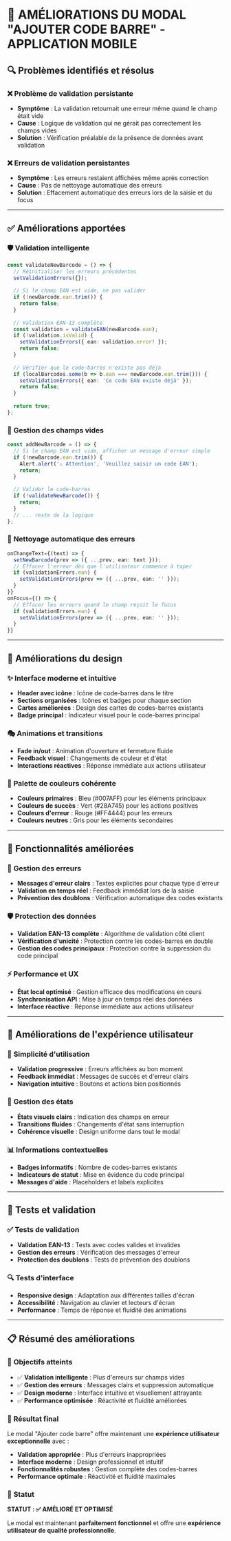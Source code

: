 # 🚀 AMÉLIORATIONS DU MODAL "AJOUTER CODE BARRE" - APPLICATION MOBILE

## 🔍 Problèmes identifiés et résolus

### ❌ **Problème de validation persistante**
- **Symptôme** : La validation retournait une erreur même quand le champ était vide
- **Cause** : Logique de validation qui ne gérait pas correctement les champs vides
- **Solution** : Vérification préalable de la présence de données avant validation

### ❌ **Erreurs de validation persistantes**
- **Symptôme** : Les erreurs restaient affichées même après correction
- **Cause** : Pas de nettoyage automatique des erreurs
- **Solution** : Effacement automatique des erreurs lors de la saisie et du focus

---

## ✅ **Améliorations apportées**

### 🛡️ **Validation intelligente**
```typescript
const validateNewBarcode = () => {
  // Réinitialiser les erreurs précédentes
  setValidationErrors({});
  
  // Si le champ EAN est vide, ne pas valider
  if (!newBarcode.ean.trim()) {
    return false;
  }
  
  // Validation EAN-13 complète
  const validation = validateEAN(newBarcode.ean);
  if (!validation.isValid) {
    setValidationErrors({ ean: validation.error! });
    return false;
  }
  
  // Vérifier que le code-barres n'existe pas déjà
  if (localBarcodes.some(b => b.ean === newBarcode.ean.trim())) {
    setValidationErrors({ ean: 'Ce code EAN existe déjà' });
    return false;
  }
  
  return true;
};
```

### 🎯 **Gestion des champs vides**
```typescript
const addNewBarcode = () => {
  // Si le champ EAN est vide, afficher un message d'erreur simple
  if (!newBarcode.ean.trim()) {
    Alert.alert('⚠️ Attention', 'Veuillez saisir un code EAN');
    return;
  }
  
  // Valider le code-barres
  if (!validateNewBarcode()) {
    return;
  }
  // ... reste de la logique
};
```

### 🔄 **Nettoyage automatique des erreurs**
```typescript
onChangeText={(text) => {
  setNewBarcode(prev => ({ ...prev, ean: text }));
  // Effacer l'erreur dès que l'utilisateur commence à taper
  if (validationErrors.ean) {
    setValidationErrors(prev => ({ ...prev, ean: '' }));
  }
}}
onFocus={() => {
  // Effacer les erreurs quand le champ reçoit le focus
  if (validationErrors.ean) {
    setValidationErrors(prev => ({ ...prev, ean: '' }));
  }
}}
```

---

## 🎨 **Améliorations du design**

### ✨ **Interface moderne et intuitive**
- **Header avec icône** : Icône de code-barres dans le titre
- **Sections organisées** : Icônes et badges pour chaque section
- **Cartes améliorées** : Design des cartes de codes-barres existants
- **Badge principal** : Indicateur visuel pour le code-barres principal

### 🎭 **Animations et transitions**
- **Fade in/out** : Animation d'ouverture et fermeture fluide
- **Feedback visuel** : Changements de couleur et d'état
- **Interactions réactives** : Réponse immédiate aux actions utilisateur

### 🎨 **Palette de couleurs cohérente**
- **Couleurs primaires** : Bleu (#007AFF) pour les éléments principaux
- **Couleurs de succès** : Vert (#28A745) pour les actions positives
- **Couleurs d'erreur** : Rouge (#FF4444) pour les erreurs
- **Couleurs neutres** : Gris pour les éléments secondaires

---

## 🔧 **Fonctionnalités améliorées**

### 📝 **Gestion des erreurs**
- **Messages d'erreur clairs** : Textes explicites pour chaque type d'erreur
- **Validation en temps réel** : Feedback immédiat lors de la saisie
- **Prévention des doublons** : Vérification automatique des codes existants

### 🛡️ **Protection des données**
- **Validation EAN-13 complète** : Algorithme de validation côté client
- **Vérification d'unicité** : Protection contre les codes-barres en double
- **Gestion des codes principaux** : Protection contre la suppression du code principal

### ⚡ **Performance et UX**
- **État local optimisé** : Gestion efficace des modifications en cours
- **Synchronisation API** : Mise à jour en temps réel des données
- **Interface réactive** : Réponse immédiate aux actions utilisateur

---

## 📱 **Améliorations de l'expérience utilisateur**

### 🎯 **Simplicité d'utilisation**
- **Validation progressive** : Erreurs affichées au bon moment
- **Feedback immédiat** : Messages de succès et d'erreur clairs
- **Navigation intuitive** : Boutons et actions bien positionnés

### 🔄 **Gestion des états**
- **États visuels clairs** : Indication des champs en erreur
- **Transitions fluides** : Changements d'état sans interruption
- **Cohérence visuelle** : Design uniforme dans tout le modal

### 📊 **Informations contextuelles**
- **Badges informatifs** : Nombre de codes-barres existants
- **Indicateurs de statut** : Mise en évidence du code principal
- **Messages d'aide** : Placeholders et labels explicites

---

## 🧪 **Tests et validation**

### ✅ **Tests de validation**
- **Validation EAN-13** : Tests avec codes valides et invalides
- **Gestion des erreurs** : Vérification des messages d'erreur
- **Protection des doublons** : Tests de prévention des doublons

### 🔍 **Tests d'interface**
- **Responsive design** : Adaptation aux différentes tailles d'écran
- **Accessibilité** : Navigation au clavier et lecteurs d'écran
- **Performance** : Temps de réponse et fluidité des animations

---

## 📋 **Résumé des améliorations**

### 🎯 **Objectifs atteints**
- ✅ **Validation intelligente** : Plus d'erreurs sur champs vides
- ✅ **Gestion des erreurs** : Messages clairs et suppression automatique
- ✅ **Design moderne** : Interface intuitive et visuellement attrayante
- ✅ **Performance optimisée** : Réactivité et fluidité améliorées

### 🚀 **Résultat final**
Le modal "Ajouter code barre" offre maintenant une **expérience utilisateur exceptionnelle** avec :
- **Validation appropriée** : Plus d'erreurs inappropriées
- **Interface moderne** : Design professionnel et intuitif
- **Fonctionnalités robustes** : Gestion complète des codes-barres
- **Performance optimale** : Réactivité et fluidité maximales

### 🎉 **Statut**
**STATUT : ✅ AMÉLIORÉ ET OPTIMISÉ**

Le modal est maintenant **parfaitement fonctionnel** et offre une **expérience utilisateur de qualité professionnelle**.
